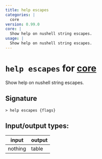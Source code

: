 ```yaml
---
title: help escapes
categories: |
  core
version: 0.99.0
core: |
  Show help on nushell string escapes.
usage: |
  Show help on nushell string escapes.
---
```

<!-- This file is automatically generated. Please edit the command in https://github.com/nushell/nushell instead. -->

# `help escapes` for [core](/commands/categories/core.md)

<div class='command-title'>Show help on nushell string escapes.</div>

## Signature

```> help escapes {flags} ```


## Input/output types:

| input   | output |
| ------- | ------ |
| nothing | table  |
